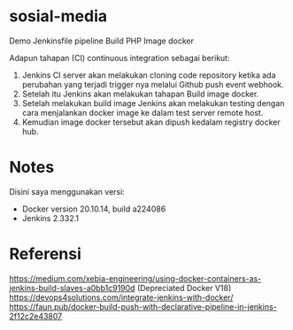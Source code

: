 # sosial-media
Demo Jenkinsfile pipeline Build PHP Image docker<br>

Adapun tahapan (CI) continuous integration sebagai berikut:<br>
1.	Jenkins CI server akan melakukan cloning code repository ketika ada perubahan yang terjadi trigger nya melalui Github push event webhook. <br>
2.	Setelah itu Jenkins akan melakukan tahapan Build image docker. <br>
3.	Setelah melakukan build image Jenkins akan melakukan testing dengan cara menjalankan docker image ke dalam test server remote host. <br>
4.	Kemudian image docker tersebut akan dipush kedalam registry docker hub. <br>

# Notes
Disini saya menggunakan versi: <br>
- Docker version 20.10.14, build a224086
- Jenkins 2.332.1

# Referensi
https://medium.com/xebia-engineering/using-docker-containers-as-jenkins-build-slaves-a0bb1c9190d (Depreciated Docker V18) <br>
https://devops4solutions.com/integrate-jenkins-with-docker/ <br>
https://faun.pub/docker-build-push-with-declarative-pipeline-in-jenkins-2f12c2e43807
